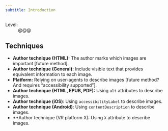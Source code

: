 ```yaml
---
subtitle: Introduction
---
```


<dl class="method-card">
  <div>
    <dt>Level:</dt>
    <dd>@@@</dd>
  </div>
</dl>

## Techniques

* **Author technique (HTML):** The author marks which images are important [future method].
* **Author technique (General):** Include visible text that provides equivalent information to each image.
* **Platform:** Relying on user-agents to describe images [future method? And requires “accessibility supported”].
* **Author technique (HTML, EPUB, PDF):** Using ```alt``` attributes to describe images.
* **Author technique (iOS)**: Using ```accessibilityLabel``` to describe images.
* **Author technique (Android)**: Using ```contentDescription``` to describe images.
* **Author technique (VR platform X): Using ```X``` attribute to describe images.
